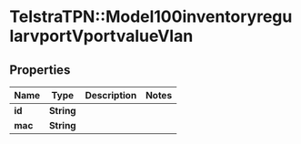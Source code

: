 # TelstraTPN::Model100inventoryregularvportVportvalueVlan

## Properties
Name | Type | Description | Notes
------------ | ------------- | ------------- | -------------
**id** | **String** |  | 
**mac** | **String** |  | 


